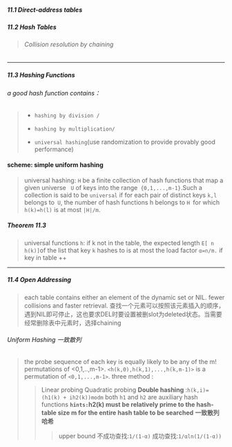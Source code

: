 ##### 11.1 Direct-address tables

##### 11.2 Hash Tables

> ###### Collision resolution by chaining

***
##### 11.3 Hashing Functions

###### a good hash function contains：

> - `hashing by division /`
>
> - `hashing by multiplication/`
>
> - `universal hashing`(use randomization to provide provably good performance)

#### scheme: simple uniform hashing
> universal hashing: `H` be a finite collection of hash functions that map a given universe ` U` of keys into the range` {0,1,...,m-1}`.Such a collection is said to be `universal` if for each pair of distinct keys `k,l `belongs to` U`, the number of hash functions h belongs to `H `for which` h(k)=h(l)` is at most `|H|/m`.

##### **Theorem 11.3**

> universal functions `h`: if k not in the table, the expected length `E[ n h(k)]`of the list that key `k` hashes to is at most the load factor `α=n/m.` if key in table ++

***

##### 11.4 Open Addressing

> each table contains either an element of the dynamic set or NIL.
> fewer collisions and faster retrieval.
> 查找一个元素可以按照该元素插入的顺序，遇到NIL即可停止，这也要求DEL时要设置被删slot为deleted状态。当需要经常删除表中元素时，选择chaining

###### Uniform Hashing 一致散列
> the probe sequence of each key is equally likely to be any of the m! permutations of <0,1,..,m-1>.
> `<h(k,0),h(k,1),...,h(k,m-1)>` is a permutation of `<0,1,...,m-1>`.
> three method :
>
> > Linear probing
> > Quadratic probing
> > **Double hashing**  :`h(k,i)=(h1(k) + ih2(k))modm` both `h1` and `h2` are auxiliary hash functions 
> > **`hints:`h2(k)  must be relatively prime to the hash-table size m for the entire hash table to be searched** 
> > **一致散列哈希** 
> >
> > > upper bound 不成功查找:`1/(1-α)` 成功查找:`1/αln(1/(1-α))`

